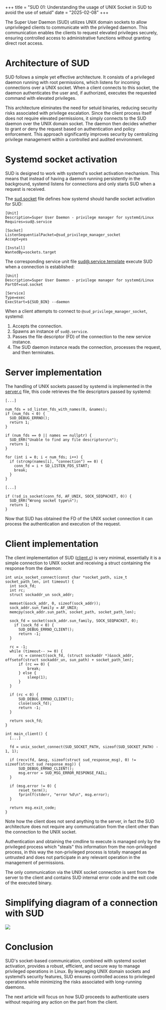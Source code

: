 +++
title = "SUD 01: Understanding the usage of UNIX Socket in SUD to avoid the use of setuid"
date = "2025-02-08"
+++

The Super User Daemon (SUD) utilizes UNIX domain sockets to allow unprivileged clients to communicate with the 
privileged daemon. This communication enables the clients to request elevated privileges securely, ensuring 
controlled access to administrative functions without granting direct root access.

# Architecture of SUD

SUD follows a simple yet effective architecture. It consists of a privileged daemon running with root permissions, 
which listens for incoming connections over a UNIX socket. When a client connects to this socket, the daemon 
authenticates the user and, if authorized, executes the requested command with elevated privileges.

This architecture eliminates the need for setuid binaries, reducing security risks associated with privilege escalation.
Since the client process itself does not require elevated permissions, it simply connects to the SUD daemon over the 
UNIX domain socket. The daemon then decides whether to grant or deny the request based on authentication and policy 
enforcement. This approach significantly improves security by centralizing privilege management within a controlled 
and audited environment.

# Systemd socket activation

SUD is designed to work with systemd's socket activation mechanism. This means that instead of having a daemon running 
persistently in the background, systemd listens for connections and only starts SUD when a request is received. 

The [sud.socket](https://github.com/ErnyTech/sud/blob/master/systemd/sud.socket) file defines how systemd should handle 
socket activation for SUD:
```
[Unit]
Description=Super User Daemon - privilege manager for systemd/Linux 
Requires=sud@.service

[Socket]
ListenSequentialPacket=@sud_privilege_manager_socket
Accept=yes

[Install]
WantedBy=sockets.target
```

The corresponding service unit file 
[sud@.service.template](https://github.com/ErnyTech/sud/blob/master/systemd/sud%40.service.template) execute SUD when a 
connection is established:
```
[Unit]
Description=Super User Daemon - privilege manager for systemd/Linux
PartOf=sud.socket

[Service]
Type=exec
ExecStart=${SUD_BIN} --daemon
```

When a client attempts to connect to `@sud_privilege_manager_socket`, systemd:
1. Accepts the connection.
2. Spawns an instance of `sud@.service`.
3. Passes the file descriptor (FD) of the connection to the new service instance.
4. The SUD daemon instance reads the connection, processes the request, and then terminates.

# Server implementation

The handling of UNIX sockets passed by systemd is implemented in the 
[server.c](https://github.com/ErnyTech/sud/blob/master/src/server.c) file, this code retrieves the file descriptors 
passed by systemd:
```
[...]

num_fds = sd_listen_fds_with_names(0, &names);
if (num_fds < 0) {
  SUD_DEBUG_ERRNO();
  return 1;
}

if (num_fds == 0 || names == nullptr) {
  SUD_ERR("Unable to find any file descriptors\n");
  return 1;
}

for (int i = 0; i < num_fds; i++) {
  if (strcmp(names[i], "connection") == 0) {
    conn_fd = i + SD_LISTEN_FDS_START;
    break;
  }
}

[...]

if (!sd_is_socket(conn_fd, AF_UNIX, SOCK_SEQPACKET, 0)) {
  SUD_ERR("Wrong socket type\n");
  return 1;
}    
```
Now that SUD has obtained the FD of the UNIX socket connection it can process the authentication and execution of the 
request.

# Client implementation

The client implementation of SUD ([client.c](https://github.com/ErnyTech/sud/blob/master/src/client.c)) is very minimal, 
essentially it is a simple connection to UNIX socket and receiving a struct containing the response from the daemon:

```
int unix_socket_connect(const char *socket_path, size_t socket_path_len, int timeout) {
  int sock_fd;
  int rc;
  struct sockaddr_un sock_addr;

  memset(&sock_addr, 0, sizeof(sock_addr));
  sock_addr.sun_family = AF_UNIX;
  memcpy(sock_addr.sun_path, socket_path, socket_path_len);

  sock_fd = socket(sock_addr.sun_family, SOCK_SEQPACKET, 0);
    if (sock_fd < 0) {
      SUD_DEBUG_ERRNO_CLIENT();
      return -1;
  }

  rc = -1;
  while (timeout-- >= 0) {
      rc = connect(sock_fd, (struct sockaddr *)&sock_addr, offsetof(struct sockaddr_un, sun_path) + socket_path_len);
      if (rc == 0) {
          break;
      } else {
          sleep(1);
      }
  }

  if (rc < 0) {
      SUD_DEBUG_ERRNO_CLIENT();
      close(sock_fd);
      return -1;
  }

  return sock_fd;
}

int main_client() {
  [...]
  
  fd = unix_socket_connect(SUD_SOCKET_PATH, sizeof(SUD_SOCKET_PATH) - 1, 1);
  
  if (recv(fd, &msg, sizeof(struct sud_response_msg), 0) != sizeof(struct sud_response_msg)) {
      SUD_DEBUG_ERRNO_CLIENT();
      msg.error = SUD_MSG_ERROR_RESPONSE_FAIL;
  }

  if (msg.error != 0) {
      reset_term();
      fprintf(stderr, "error %d\n", msg.error);
  }

  return msg.exit_code;
}
```

Note how the client does not send anything to the server, in fact the SUD architecture does not require any 
communication from the client other than the connection to the UNIX socket. 

Authentication and obtaining the cmdline to execute is managed only by the privileged process which "steals" this
information from the non-privileged process, in this way the non-privileged process is totally managed as untrusted and
does not participate in any relevant operation in the management of permissions.

The only communication via the UNIX socket connection is sent from the server to the client and contains SUD internal 
error code and the exit code of the executed binary.

# Simplifying diagram of a connection with SUD

<p>
  <img id="sud_connection_diagram-image" src="/articles/sud_01/sud_connection_diagram.svg">
</p>

<script>
  function updateImage() {
      const img = document.getElementById("sud_connection_diagram-image");
      const isDarkMode = document.documentElement.getAttribute("data-theme") === "dark";
      img.src = isDarkMode ? "/articles/sud_01/sud_connection_diagram_dark.svg" : "/articles/sud_01/sud_connection_diagram.svg";
  }

  const observer = new MutationObserver(updateImage);
  observer.observe(document.documentElement, { attributes: true, attributeFilter: ["data-theme"] });
  updateImage();
</script>

# Conclusion

SUD's socket-based communication, combined with systemd socket activation, provides a robust, efficient, and secure way 
to manage privileged operations in Linux. By leveraging UNIX domain sockets and systemd’s security features, SUD 
ensures controlled access to privileged operations while minimizing the risks associated with long-running daemons.

The next article will focus on how SUD proceeds to authenticate users without requiring any action on the part 
from the client.
